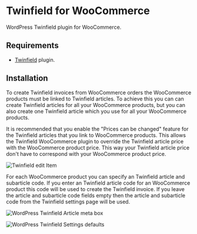 # Twinfield for WooCommerce

WordPress Twinfield plugin for WooCommerce.

## Requirements

*	[Twinfield](https://github.com/wp-twinfield/wp-twinfield) plugin.

## Installation

To create Twinfield invoices from WooCommerce orders the WooCommerce products must be linked
to Twinfield articles. To achieve this you can can create Twinfield articles for all your WooCommerce
products, but you can also create one Twinfield article which you use for all your WooCommerce products.

It is recommended that you enable the "Prices can be changed" feature for the Twinfield articles that
you link to WooCommerce products. This allows the Twinfield WooCommerce plugin to override the 
Twinfield article price with the WooCommerce product price. This way your Twinfield article price don't
have to correspond with your WooCommerce product price.

![Twinfield edit Item](http://pronamic.nl/wp-content/uploads/2014/11/twinfield-article-edit.png)

For each WooCommerce product you can specify an Twinfield article and subarticle code. If you enter
an Twinfield article code for an WooCommerce product this code will be used to create the Twinfield invoice.
If you leave the article and subarticle code fields empty then the article and subarticle code from
the Twinfield settings page will be used.

![WordPress Twinfield Article meta box](http://pronamic.nl/wp-content/uploads/2014/11/wp-twinfield-article-meta-box.png)

![WordPress Twinfield Settings defaults](http://pronamic.nl/wp-content/uploads/2014/11/wp-twinfield-settings-defaults.png)
